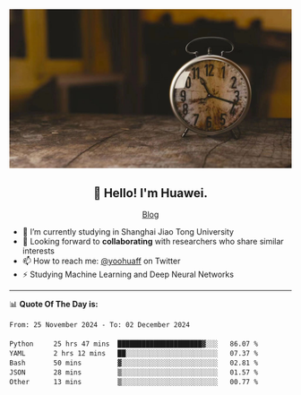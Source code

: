 <div align="center">
  <a href="https://github.com/JHW5981">
    <img src="./assets/background.jpg">
  </a>
</div>

<h2 align="center">👋 Hello! I'm Huawei.</h2>
<p align="center">
  <a href="https://blog.csdn.net/Edward__J?spm=1000.2115.3001.5343">Blog</a>
</p>


- 🔭 I’m currently studying in Shanghai Jiao Tong University
- 💬 Looking forward to **collaborating** with researchers who share similar interests
- 📫 How to reach me: [@yoohuaff](https://twitter.com/yoohuaff) on Twitter
- ⚡ Studying Machine Learning and Deep Neural Networks

-------
📊 **Quote Of The Day is:**
<!--START_SECTION:waka-->

```txt
From: 25 November 2024 - To: 02 December 2024

Python     25 hrs 47 mins  █████████████████████▓░░░   86.07 %
YAML       2 hrs 12 mins   ██░░░░░░░░░░░░░░░░░░░░░░░   07.37 %
Bash       50 mins         ▓░░░░░░░░░░░░░░░░░░░░░░░░   02.81 %
JSON       28 mins         ▒░░░░░░░░░░░░░░░░░░░░░░░░   01.57 %
Other      13 mins         ▒░░░░░░░░░░░░░░░░░░░░░░░░   00.77 %
```

<!--END_SECTION:waka-->
